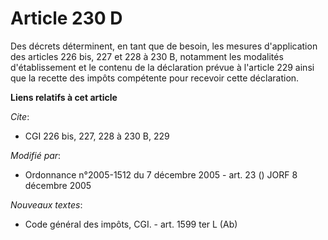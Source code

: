 # Article 230 D

Des décrets déterminent, en tant que de besoin, les mesures d'application des articles 226 bis, 227 et 228 à 230 B, notamment
les modalités d'établissement et le contenu de la déclaration prévue à l'article 229 ainsi que la recette des impôts
compétente pour recevoir cette déclaration.

**Liens relatifs à cet article**

_Cite_:

  - CGI 226 bis, 227, 228 à 230 B, 229

_Modifié par_:

  - Ordonnance n°2005-1512 du 7 décembre 2005 - art. 23 () JORF 8 décembre 2005

_Nouveaux textes_:

  - Code général des impôts, CGI. - art. 1599 ter L (Ab)
